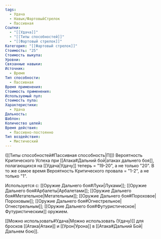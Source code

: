 ```yaml
---
tags:
  - Удача
  - Навык/ФартовыйСтрелок
  - Пассивная
Ссылки:
  - "[[Удача]]"
  - "[[Типы способностей]]"
  - "[[Фартовый стрелок]]"
Категория: "[[Фартовый стрелок]]"
Стоимость: "25"
Стоимость выкупа: 
Уровни: 
Связанные навыки: 
Источник:
  - Время
Тип способности:
  - Пассивная
Время применения: 
Стоимость применения: 
Используемый пул: 
Стоимость пула: 
Характеристики:
  - Удача
Дальность: 
Шаблон: 
Количество целей: 
Время действия:
  - Пассивно-постоянно
Тип воздействия:
  - Мистический
---
```

([[Типы способностей#Пассивная способность|П]]) Вероятность Критического Успеха при [[Атака#Дальний бой|атаках дальнего боя]], полагающихся на [[Удача|Удачу]] теперь = "19-20", а не только "20".
В то же самое время Вероятность Критического провала = "1-2", а не только "1".

Используется с: [[Оружие Дальнего боя#Луки|Луками]]; [[Оружие Дальнего боя#Арбалеты|Арбалетами]]; [[Оружие Дальнего боя#Метательное|Метательным]]; [[Оружие Дальнего боя#Пороховое|Пороховым]]; [[Оружие Дальнего боя#Огнестрельное|Огнестрельным]]; [[Оружие Дальнего боя#Футуристическое|Футуристическим]] оружием.

[[Можно использовать#Удача|Можно использовать (Удачу)]] для бросков [[Атака|Атаки]] и [[Урон|Урона]] в [[Атака#Дальний Бой|Дальнем бою]].